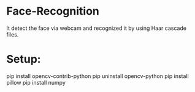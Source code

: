 # Face-Recognition
It detect the face via webcam and recognized it by using Haar cascade files.

# Setup:
pip install opencv-contrib-python
pip uninstall opencv-python
pip install pillow
pip install numpy


